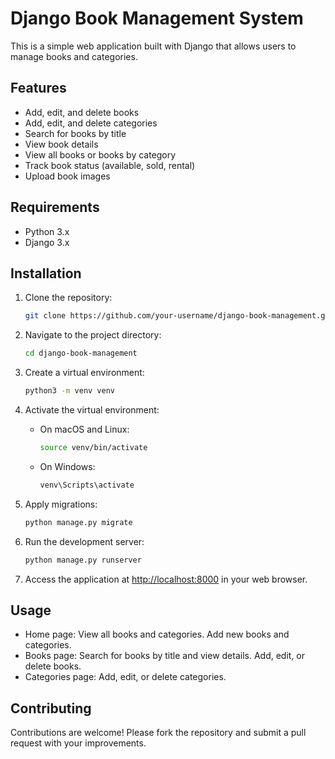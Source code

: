 # Django Book Management System

This is a simple web application built with Django that allows users to manage books and categories.

## Features

- Add, edit, and delete books
- Add, edit, and delete categories
- Search for books by title
- View book details
- View all books or books by category
- Track book status (available, sold, rental)
- Upload book images

## Requirements

- Python 3.x
- Django 3.x

## Installation

1. Clone the repository:

    ```bash
    git clone https://github.com/your-username/django-book-management.git
    ```

2. Navigate to the project directory:

    ```bash
    cd django-book-management
    ```

3. Create a virtual environment:

    ```bash
    python3 -m venv venv
    ```

4. Activate the virtual environment:

    - On macOS and Linux:

        ```bash
        source venv/bin/activate
        ```

    - On Windows:

        ```bash
        venv\Scripts\activate
        ```


5. Apply migrations:

    ```bash
    python manage.py migrate
    ```

6. Run the development server:

    ```bash
    python manage.py runserver
    ```

7. Access the application at [http://localhost:8000](http://localhost:8000) in your web browser.

## Usage

- Home page: View all books and categories. Add new books and categories.
- Books page: Search for books by title and view details. Add, edit, or delete books.
- Categories page: Add, edit, or delete categories.

## Contributing

Contributions are welcome! Please fork the repository and submit a pull request with your improvements.
